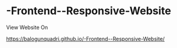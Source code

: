 # -Frontend--Responsive-Website

View Website On 

https://balogunquadri.github.io/-Frontend--Responsive-Website/
